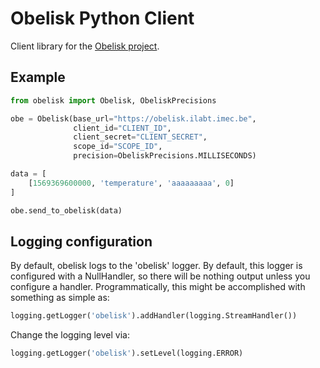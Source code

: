 # Obelisk Python Client

Client library for the [Obelisk project](https://obelisk.ilabt.imec.be).

## Example

```python
from obelisk import Obelisk, ObeliskPrecisions

obe = Obelisk(base_url="https://obelisk.ilabt.imec.be",
              client_id="CLIENT_ID",
              client_secret="CLIENT_SECRET",
              scope_id="SCOPE_ID",
              precision=ObeliskPrecisions.MILLISECONDS)

data = [
    [1569369600000, 'temperature', 'aaaaaaaaa', 0]
]

obe.send_to_obelisk(data)
```

## Logging configuration

By default, obelisk logs to the 'obelisk' logger. By default, this logger is configured with a NullHandler, so there will be nothing output unless you configure a handler. Programmatically, this might be accomplished with something as simple as:
```python
logging.getLogger('obelisk').addHandler(logging.StreamHandler())
```
Change the logging level via:
```python
logging.getLogger('obelisk').setLevel(logging.ERROR)
```
